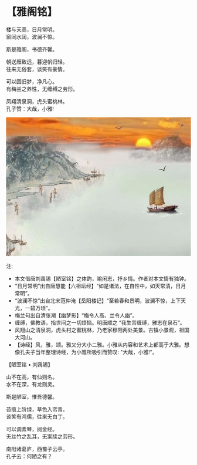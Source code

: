 # 【雅阁铭】

楼与天高，日月常明。  
窗同水阔，波澜不惊。

斯是雅阁，书德齐馨。 

朝送雁致远，暮迎帆归轻。  
往来无俗套，谈笑有豪情。 

可以圆旧梦，净凡心。  
有梅兰之养性，无缠缚之劳形。 

凤翔清泉洞，虎头蜜桃林。  
孔子赞：大哉，小雅!

![](ya_ge.jpg)

注: 

- 本文借唐刘禹锡【陋室铭】之体韵，喻闲志，抒乡情。作者对本文情有独钟。
- “日月常明”出自唐慧能【六祖坛经】“如是诸法，在自性中，如天常清，日月常明”。
- “波澜不惊”出自北宋范仲淹【岳阳楼记】“至若春和景明，波澜不惊，上下天光，一碧万顷”。
- 梅兰句出自清张潮【幽梦影】“梅令人高、兰令人幽”。
- 缠缚，佛教语，指世间之一切烦恼。明唐顺之 “我生苦缠缚，雅志在泉石”。
- 风翔山之清泉洞，虎头村之蜜桃林，乃老家穆阳两处美景。古镇小景观，祖国大河山。
- 【诗经】风，雅，颂。雅又分大小二雅。小雅从内容和艺术上都高于大雅。想像孔夫子当年整理诗经，为小雅所吸引而赞叹: "大哉，小雅!"。

【陋室铭 • 刘禹锡】

山不在高，有仙则名。  
水不在深，有龙则灵。

斯是陋室，惟吾德馨。 

苔痕上阶绿，草色入帘青。  
谈笑有鸿儒，往来无白丁。

可以调素琴，阅金经。  
无丝竹之乱耳，无案牍之劳形。

南阳诸葛庐，西蜀子云亭。  
孔子云：何陋之有？
